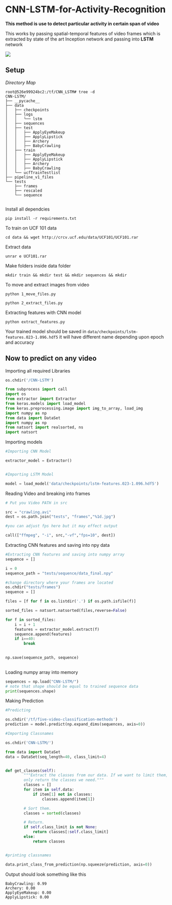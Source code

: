 # CNN-LSTM-for-Activity-Recognition

**This method is use to detect particular activity in certain span of video**

This works by passing spatial-temporal features of video frames which is extracted  by state of the art Inception network and passing into **LSTM** network

![](https://i.imgur.com/6zQdCkV.jpg)

## Setup

*Directory Map*

```
root@526e99924bc2:/tf/CNN_LSTM# tree -d
CNN-LSTM/
├── __pycache__
├── data
│   ├── checkpoints
│   ├── logs
│   │   └── lstm
│   ├── sequences
│   ├── test
│   │   ├── ApplyEyeMakeup
│   │   ├── ApplyLipstick
│   │   ├── Archery
│   │   ├── BabyCrawling
│   ├── train
│   │   ├── ApplyEyeMakeup
│   │   ├── ApplyLipstick
│   │   ├── Archery
│   │   ├── BabyCrawling
│   └── ucfTrainTestlist
├── pipeline_v1_files
└── tests
    ├── frames
    ├── rescaled
    └── sequence


```

Install all dependcies

`pip install -r requirements.txt`

To train on UCF 101 data

`cd data && wget http://crcv.ucf.edu/data/UCF101/UCF101.rar`

Extract data

`unrar e UCF101.rar`

Make folders inside data folder

`mkdir train && mkdir test && mkdir sequences && mkdir `

To move and extract images from video

```
python 1_move_files.py

python 2_extract_files.py

```
Extracting features with CNN model

`python extract_features.py`

Your trained model should be saved in `data/checkpoints/lstm-features.023-1.096.hdf5` it will have different name depending upon epoch and accuracy


## Now to predict on any video

Importing all required Libraries

```python
os.chdir('/CNN-LSTM')

from subprocess import call
import os
from extractor import Extractor
from keras.models import load_model
from keras.preprocessing.image import img_to_array, load_img
import numpy as np
from data import DataSet
import numpy as np
from natsort import realsorted, ns
import natsort
```

Importing models

```python
#Importing CNN Model 

extractor_model = Extractor()


#Importing LSTM Model 

model = load_model('data/checkpoints/lstm-features.023-1.096.hdf5')


```

Reading Video and breaking into frames

```python
# Put you Video PATH in src

src = "crawling.avi"   
dest = os.path.join("tests", "frames","%1d.jpg")

#you can adjust fps here but it may effect output

call(["ffmpeg", "-i", src,"-vf","fps=10", dest])
```

Extracting CNN features and saving into npy data

```python
#Extracting CNN features and saving into numpy array
sequence = []

i = 0
sequence_path = "tests/sequence/data_final.npy"

#change directory where your frames are located
os.chdir("tests/frames")
sequence = []

files = [f for f in os.listdir('.') if os.path.isfile(f)]

sorted_files = natsort.natsorted(files,reverse=False)

for f in sorted_files:
    i = i + 1
    features = extractor_model.extract(f)
    sequence.append(features)
    if i==40:
        break
    

np.save(sequence_path, sequence)
    
```

Loading numpy array into memory


```python
sequences = np.load("CNN-LSTM/")
# note that shape should be equal to trained sequence data
print(sequences.shape)
```

Making Prediction


```python
#Predicting

os.chdir('/tf/five-video-classification-methods')
prediction = model.predict(np.expand_dims(sequences, axis=0))

#Importing Classnames

os.chdir('CNN-LSTM/')

from data import DataSet
data = DataSet(seq_length=40, class_limit=4)


def get_classes(self):
        """Extract the classes from our data. If we want to limit them,
        only return the classes we need."""
        classes = []
        for item in self.data:
            if item[1] not in classes:
                classes.append(item[1])

        # Sort them.
        classes = sorted(classes)

        # Return.
        if self.class_limit is not None:
            return classes[:self.class_limit]
        else:
            return classes


#printing classnames

data.print_class_from_prediction(np.squeeze(prediction, axis=0))

```
Output should look something like this

```
BabyCrawling: 0.99
Archery: 0.00
ApplyEyeMakeup: 0.00
ApplyLipstick: 0.00
```


